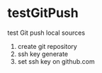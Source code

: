 testGitPush
===========

test Git push local sources


1. create git repository
2. ssh key generate
3. set ssh key on github.com 
